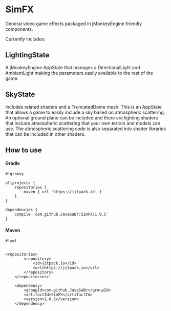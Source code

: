 # SimFX

General video game effects packaged in jMonkeyEngine friendly components.

Currently includes:

## LightingState

A jMonkeyEngine AppState that manages a DirectionalLight and AmbientLight making the parameters easily available to the rest of the game.

## SkyState

Includes related shaders and a TruncatedDome mesh.  This is an AppState that allows a game to easily include a sky based
on atmospheric scattering.  An optional ground plane can be included and there are lighting shaders that include 
atmospheric scattering that your own terrain and models can use.  The atmospheric scattering code is also separated into 
shader libraries that can be included in other shaders.

## How to use

#### Gradle


```
#!groovy

allprojects {
    repositories {
        maven { url 'https://jitpack.io' }
    }
}

dependencies {
    compile 'com.github.JavaSaBr:SimFX:1.0.5'
}
```

    
#### Maven

```
#!xml


<repositories>
        <repository>
            <id>jitpack.io</id>
            <url>https://jitpack.io</url>
        </repository>
    </repositories>

    <dependency>
        <groupId>com.github.JavaSaBr</groupId>
        <artifactId>SimFX</artifactId>
        <version>1.0.5</version>
    </dependency>
```